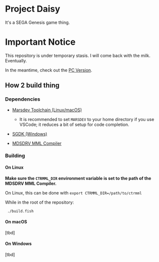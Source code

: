 Project Daisy
=============

It's a SEGA Genesis game thing.

# Important Notice

This repository is under temporary stasis. I will come back with the milk. Eventually.

In the meantime, check out the [PC Version](https://github.com/TheWindowsPro98/project-daisy-pc).

## How 2 build thing

### Dependencies

- [Marsdev Toolchain (Linux/macOS)](https://github.com/andwn/marsdev)

    - It is recommended to set `MARSDEV` to your home directory if you use VSCode; it reduces a bit of setup for code completion.

- [SGDK (Windows)](https://github.com/Stephane-D/SGDK)

- [MDSDRV MML Compiler](https://github.com/superctr/ctrmml)

### Building

#### On Linux

**Make sure the `CTRMML_DIR` environment variable is set to the path of the MDSDRV MML Compiler.**

On Linux, this can be done with `export CTRMML_DIR=/path/to/ctrmml`

While in the root of the repository:

     ./build.fish

#### On macOS

[tbd]

#### On Windows

[tbd]
